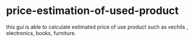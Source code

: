 # price-estimation-of-used-product
this gui is able to calculate estimated price of use product such as vechils , electronics, books, furniture. 
